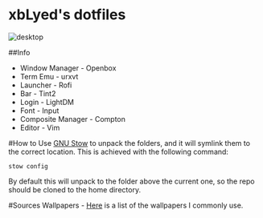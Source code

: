 xbLyed's dotfiles
=====================

![desktop](http://i.imgur.com/K2rvc6Y.png)

##Info
* Window Manager - Openbox
* Term Emu - urxvt
* Launcher - Rofi
* Bar - Tint2
* Login - LightDM
* Font - Input
* Composite Manager - Compton
* Editor - Vim

#How to
Use [GNU Stow](https://www.gnu.org/software/stow/manual/stow.html) to unpack the folders, and it will symlink them to the correct location. This is achieved with the following command:

    stow config
    
By default this will unpack to the folder above the current one, so the repo should be cloned to the home directory.

#Sources
Wallpapers - [Here](http://imgur.com/a/8dlRM) is a list of the wallpapers I commonly use.
